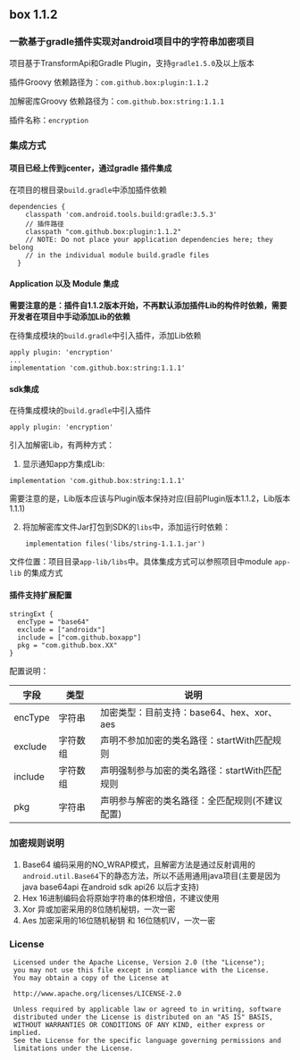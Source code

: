## box 1.1.2
### 一款基于gradle插件实现对android项目中的字符串加密项目
项目基于TransformApi和Gradle Plugin，支持`gradle1.5.0`及以上版本

插件Groovy 依赖路径为：`com.github.box:plugin:1.1.2`

加解密库Groovy 依赖路径为：`com.github.box:string:1.1.1`

插件名称：`encryption `

### 集成方式
#### 项目已经上传到jcenter，通过gradle 插件集成
在项目的根目录`build.gradle`中添加插件依赖

```
dependencies {
    classpath 'com.android.tools.build:gradle:3.5.3'
    // 插件路径
    classpath "com.github.box:plugin:1.1.2"
    // NOTE: Do not place your application dependencies here; they belong
    // in the individual module build.gradle files
  }
```

#### Application 以及 Module 集成
**需要注意的是：插件自1.1.2版本开始，不再默认添加插件Lib的构件时依赖，需要开发者在项目中手动添加Lib的依赖**

在待集成模块的`build.gradle`中引入插件，添加Lib依赖

```
apply plugin: 'encryption'
...
implementation 'com.github.box:string:1.1.1'
```


#### sdk集成
在待集成模块的`build.gradle`中引入插件

```
apply plugin: 'encryption'
```

引入加解密Lib，有两种方式：

1. 显示通知app方集成Lib:
```
implementation 'com.github.box:string:1.1.1'
```

需要注意的是，Lib版本应该与Plugin版本保持对应(目前Plugin版本1.1.2，Lib版本1.1.1)

2. 将加解密库文件Jar打包到SDK的`libs`中，添加运行时依赖：

```
    implementation files('libs/string-1.1.1.jar')

```
文件位置：项目目录`app-lib/libs`中。具体集成方式可以参照项目中module `app-lib` 的集成方式
#### 插件支持扩展配置

```
stringExt {
  encType = "base64"
  exclude = ["androidx"]
  include = ["com.github.boxapp"]
  pkg = "com.github.box.XX"
}
```

配置说明：

字段 | 类型|说明 
----|----|----
encType|字符串|加密类型：目前支持：base64、hex、xor、aes
exclude|字符数组|声明不参加加密的类名路径：startWith匹配规则
include|字符数组|声明强制参与加密的类名路径：startWith匹配规则
pkg|字符串|声明参与解密的类名路径：全匹配规则(不建议配置)

### 加密规则说明
1. Base64 编码采用的NO_WRAP模式，且解密方法是通过反射调用的`android.util.Base64`下的静态方法，所以不适用通用java项目(主要是因为java base64api 在android sdk api26 以后才支持)
2. Hex 16进制编码会将原始字符串的体积增倍，不建议使用
3. Xor 异或加密采用的8位随机秘钥，一次一密
4. Aes 加密采用的16位随机秘钥 和 16位随机IV，一次一密

### License
```
 Licensed under the Apache License, Version 2.0 (the "License");
 you may not use this file except in compliance with the License.
 You may obtain a copy of the License at

 http://www.apache.org/licenses/LICENSE-2.0

 Unless required by applicable law or agreed to in writing, software
 distributed under the License is distributed on an "AS IS" BASIS,
 WITHOUT WARRANTIES OR CONDITIONS OF ANY KIND, either express or implied.
 See the License for the specific language governing permissions and
 limitations under the License.
```